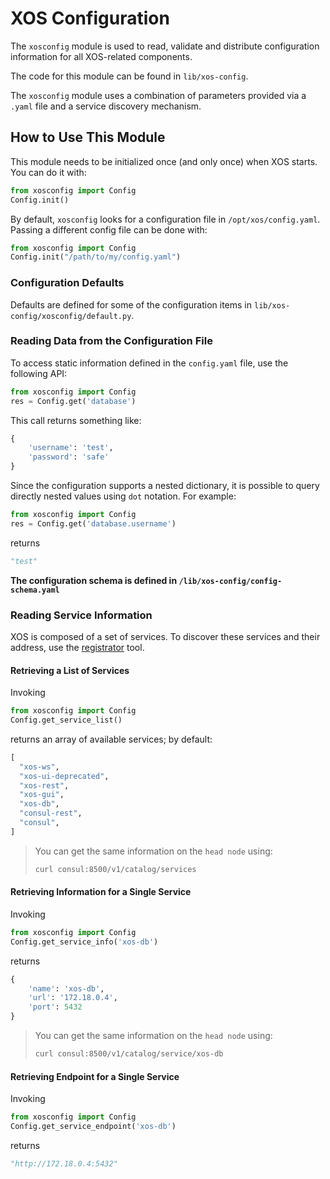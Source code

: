 # XOS Configuration

The `xosconfig` module is used to read, validate and distribute
configuration information for all XOS-related components.

The code for this module can be found in `lib/xos-config`.

The `xosconfig` module uses a combination of parameters provided
via a `.yaml` file and a service discovery mechanism.

## How to Use This Module

This module needs to be initialized once (and only once) when XOS
starts. You can do it with:

```python
from xosconfig import Config
Config.init()
```

By default, `xosconfig` looks for a configuration file
in `/opt/xos/config.yaml`. Passing a
different config file can be done with:

```python
from xosconfig import Config
Config.init("/path/to/my/config.yaml")
```

### Configuration Defaults

Defaults are defined for some of the configuration items
in `lib/xos-config/xosconfig/default.py`.

### Reading Data from the Configuration File

To access static information defined in the `config.yaml` file, use
the following API:

```python
from xosconfig import Config
res = Config.get('database')
```
This call returns something like:

```python
{
    'username': 'test',
    'password': 'safe'
}
```

Since the configuration supports a nested dictionary, it is possible to
query directly nested values using `dot` notation. For example:

```python
from xosconfig import Config
res = Config.get('database.username')
```

returns

```python
"test"
```

**The configuration schema is defined in `/lib/xos-config/config-schema.yaml`**

### Reading Service Information

XOS is composed of a set of services. To discover these services and
their address, use the
[registrator](https://github.com/gliderlabs/registrator) tool.
 
#### Retrieving a List of Services

Invoking

```python
from xosconfig import Config
Config.get_service_list()
```

returns an array of available services; by default:

```python
[
  "xos-ws",
  "xos-ui-deprecated",
  "xos-rest",
  "xos-gui",
  "xos-db",
  "consul-rest",
  "consul",
]
```

>You can get the same information on the `head node` using:
>```bash
> curl consul:8500/v1/catalog/services
>```

#### Retrieving Information for a Single Service

Invoking

```python
from xosconfig import Config
Config.get_service_info('xos-db')
```

returns

```python
{
    'name': 'xos-db',
    'url': '172.18.0.4',
    'port': 5432
}
```
>You can get the same information on the `head node` using:
>```bash
> curl consul:8500/v1/catalog/service/xos-db
>```

#### Retrieving Endpoint for a Single Service

Invoking

```python
from xosconfig import Config
Config.get_service_endpoint('xos-db')
```

returns

```python
"http://172.18.0.4:5432"
```

